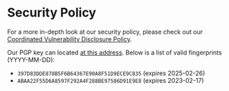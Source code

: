 # Security Policy
For a more in-depth look at our security policy, please check out our [Coordinated Vulnerability Disclosure Policy](https://openai.com/security/disclosure/#:~:text=Disclosure%20Policy,-Security%20is%20essential&text=OpenAI%27s%20coordinated%20vulnerability%20disclosure%20policy,expect%20from%20us%20in%20return.).

Our PGP key can located [at this address](https://cdn.openai.com/security.txt). Below is a list of valid fingerprints (YYYY-MM-DD):
* `397D83DDE878B5F6B64367E90A8F51D9ECE9C835` (expires 2025-02-26)
* `ABAA22F55D6A8597F292A4F288BE97586D91E9E8` (expires 2023-02-17)
